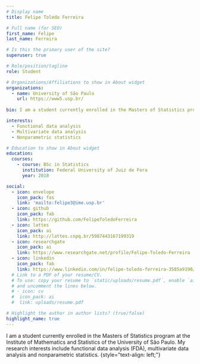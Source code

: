 ```yaml
---
# Display name
title: Felipe Toledo Ferreira

# Full name (for SEO)
first_name: Felipe
last_name: Ferreira

# Is this the primary user of the site?
superuser: true

# Role/position/tagline
role: Student

# Organizations/Affiliations to show in About widget
organizations:
  - name: University of São Paulo
    url: https://www5.usp.br/
    
bio: I am a student currently enrolled in the Masters of Statistics program at the Institute of Mathematics and Statistics of the University of São Paulo. My research interests include functional data analysis (FDA), multivariate data analysis and nonparametric statistics.

interests:
  - Functional data analysis
  - Multivariate data analysis
  - Nonparametric statistics

# Education to show in About widget
education:
  courses:
    - course: BSc in Statistics
      institution: Federal University of Juiz de Fora
      year: 2018

social:
  - icon: envelope
    icon_pack: fas
    link: 'mailto:felipe3@ime.usp.br'
  - icon: github
    icon_pack: fab
    link: https://github.com/FelipeToledoFerreira
  - icon: lattes
    icon_pack: ai
    link: http://lattes.cnpq.br/5987443167199319
  - icon: researchgate
    icon_pack: ai
    link: https://www.researchgate.net/profile/Felipe-Toledo-Ferreira
  - icon: linkedin
    icon_pack: fab
    link: https://www.linkedin.com/in/felipe-toledo-ferreira-3585a9190/
  # Link to a PDF of your resume/CV.
  # To use: copy your resume to `static/uploads/resume.pdf`, enable `ai` icons in `params.yaml`,
  # and uncomment the lines below.
  # - icon: cv
  #  icon_pack: ai
  #  link: uploads/resume.pdf

# Highlight the author in author lists? (true/false)
highlight_name: true
---
```

I am a student currently enrolled in the Masters of Statistics program at the Institute of Mathematics and Statistics of the University of São Paulo. My research interests include functional data analysis (FDA), multivariate data analysis and nonparametric statistics.
{style="text-align: left;"}
